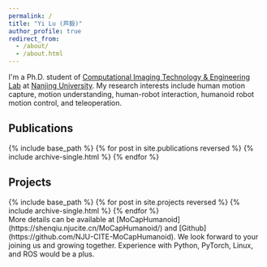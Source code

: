 ```yaml
---
permalink: /
title: "Yi Lu (芦毅)"
author_profile: true
redirect_from: 
  - /about/
  - /about.html
---
```


I'm a Ph.D. student of [Computational Imaging Technology & Engineering Lab](https://cite.nju.edu.cn) at [Nanjing University](https://www.nju.edu.cn/en/). My research interests include human motion capture, motion understanding, human-robot interaction, humanoid robot motion control, and teleoperation.  

<section id="publications">
  <h2>Publications</h2>
  {% include base_path %}
  {% for post in site.publications reversed %}
    {% include archive-single.html %}
  {% endfor %}
</section>  


<section id="projects">
  <h2>Projects</h2>
  {% include base_path %}
  {% for post in site.projects reversed %}
    {% include archive-single.html %}
  {% endfor %}
</section>
More details can be available at [MoCapHumanoid](https://shenqiu.njucite.cn/MoCapHumanoid/) and [Github](https://github.com/NJU-CITE-MoCapHumanoid). We look forward to your joining us and growing together. Experience with Python, PyTorch, Linux, and ROS would be a plus.

<!-- [Robot Teleoperation](https://github.com/YeeLou/Robot-Teleoperation) -->
